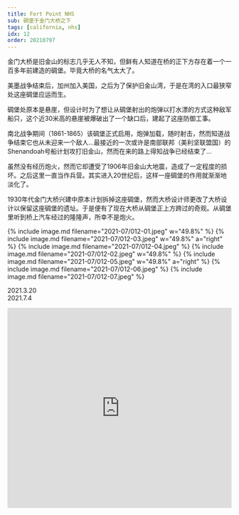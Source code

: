 ```yaml
---
title: Fort Point NHS
sub: 碉堡于金门大桥之下
tags: [california, nhs]
idx: 12
order: 20210797
---
```


金门大桥是旧金山的标志几乎无人不知，但鲜有人知道在桥的正下方存在着一个一百多年前建造的碉堡。毕竟大桥的名气太大了。

美墨战争结束后，加州加入美国，之后为了保护旧金山湾，于是在湾的入口最狭窄处这座碉堡应运而生。

碉堡处原本是悬崖，但设计时为了想让从碉堡射出的炮弹以打水漂的方式这种敌军船只，这个近30米高的悬崖被爆破出了一个缺口后，建起了这座防御工事。

南北战争期间（1861-1865）该碉堡正式启用，炮弹加载，随时射击，然而知道战争结束它也从未迎来一个敌人…最接近的一次或许是南部联邦（美利坚联盟国）的Shenandoah号船计划攻打旧金山，然而在来的路上得知战争已经结束了…

虽然没有经历炮火，然而它却遭受了1906年旧金山大地震，造成了一定程度的损坏。之后这里一直当作兵营。其实进入20世纪后，这样一座碉堡的作用就渐渐地淡化了。

1930年代金门大桥兴建中原本计划拆掉这座碉堡，然而大桥设计师更改了大桥设计以保留这座碉堡的遗址。于是便有了现在大桥从碉堡正上方跨过的奇观。从碉堡里听到桥上汽车经过的隆隆声，所幸不是炮火。

{% include image.md filename="2021-07/012-01.jpeg" w="49.8%" %}
{% include image.md filename="2021-07/012-03.jpeg" w="49.8%" a="right" %}
{% include image.md filename="2021-07/012-04.jpeg" %}
{% include image.md filename="2021-07/012-02.jpeg" w="49.8%" %}
{% include image.md filename="2021-07/012-05.jpeg" w="49.8%" a="right" %}
{% include image.md filename="2021-07/012-06.jpeg" %}
{% include image.md filename="2021-07/012-07.jpeg" %}

2021.3.20<br>
2021.7.4

<iframe src="https://www.google.com/maps/embed?pb=!1m14!1m8!1m3!1d100868.43606387402!2d-122.4792143!3d37.8102218!3m2!1i1024!2i768!4f13.1!3m3!1m2!1s0x808586ea2d51f4fd%3A0x7fed369d97026b39!2sFort%20Point%20National%20Historic%20Site!5e0!3m2!1sen!2sus!4v1652161505785!5m2!1sen!2sus" width="100%" height="450" style="border:0;" allowfullscreen="" loading="lazy" referrerpolicy="no-referrer-when-downgrade"></iframe>
